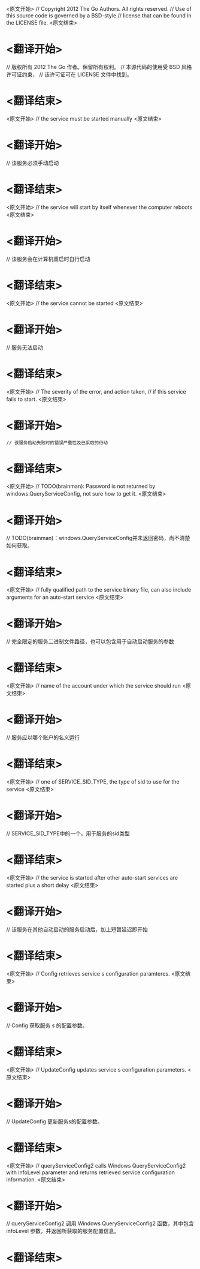 
<原文开始>
// Copyright 2012 The Go Authors. All rights reserved.
// Use of this source code is governed by a BSD-style
// license that can be found in the LICENSE file.
<原文结束>

# <翻译开始>
// 版权所有 2012 The Go 作者。保留所有权利。
// 本源代码的使用受 BSD 风格许可证约束，
// 该许可证可在 LICENSE 文件中找到。
# <翻译结束>


<原文开始>
// the service must be started manually
<原文结束>

# <翻译开始>
// 该服务必须手动启动
# <翻译结束>


<原文开始>
// the service will start by itself whenever the computer reboots
<原文结束>

# <翻译开始>
// 该服务会在计算机重启时自行启动
# <翻译结束>


<原文开始>
// the service cannot be started
<原文结束>

# <翻译开始>
// 服务无法启动
# <翻译结束>


<原文开始>
	// The severity of the error, and action taken,
	// if this service fails to start.
<原文结束>

# <翻译开始>
	// 该服务启动失败时的错误严重性及已采取的行动
# <翻译结束>


<原文开始>
// TODO(brainman): Password is not returned by windows.QueryServiceConfig, not sure how to get it.
<原文结束>

# <翻译开始>
// TODO(brainman)：windows.QueryServiceConfig并未返回密码，尚不清楚如何获取。
# <翻译结束>


<原文开始>
// fully qualified path to the service binary file, can also include arguments for an auto-start service
<原文结束>

# <翻译开始>
// 完全限定的服务二进制文件路径，也可以包含用于自动启动服务的参数
# <翻译结束>


<原文开始>
// name of the account under which the service should run
<原文结束>

# <翻译开始>
// 服务应以哪个账户的名义运行
# <翻译结束>


<原文开始>
// one of SERVICE_SID_TYPE, the type of sid to use for the service
<原文结束>

# <翻译开始>
// SERVICE_SID_TYPE中的一个，用于服务的sid类型
# <翻译结束>


<原文开始>
// the service is started after other auto-start services are started plus a short delay
<原文结束>

# <翻译开始>
// 该服务在其他自动启动的服务启动后，加上短暂延迟即开始
# <翻译结束>


<原文开始>
// Config retrieves service s configuration paramteres.
<原文结束>

# <翻译开始>
// Config 获取服务 s 的配置参数。
# <翻译结束>


<原文开始>
// UpdateConfig updates service s configuration parameters.
<原文结束>

# <翻译开始>
// UpdateConfig 更新服务s的配置参数。
# <翻译结束>


<原文开始>
// queryServiceConfig2 calls Windows QueryServiceConfig2 with infoLevel parameter and returns retrieved service configuration information.
<原文结束>

# <翻译开始>
// queryServiceConfig2 调用 Windows QueryServiceConfig2 函数，其中包含 infoLevel 参数，并返回所获取的服务配置信息。
# <翻译结束>


